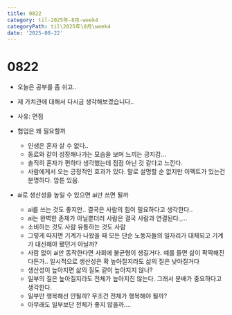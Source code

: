 ```yaml
---
title: 0822
category: til-2025年-8月-week4
categoryPath: til\2025年\8月\week4
date: '2025-08-22'
---
```

# 0822  
- 오늘은 공부를 좀 쉬고..  
- 제 가치관에 대해서 다시금 생각해보겠습니다..  
- 사유: 면접

- 협업은 왜 필요할까  
	- 인생은 혼자 살 수 없다..  
	- 동료와 같이 성장해나가는 모습을 보며 느끼는 긍지감...  
	- 솔직히 혼자가 편하다 생각했는데 점점 아닌 것 같다고 느낀다.  
	- 사람에게서 오는 긍정적인 효과가 있다. 말로 설명할 순 없지만 이펙트가 있는건 분명하다. 암튼 있음.  
- ai로 생산성을 높일 수 있으면 ai만 쓰면 될까  
	- ai를 쓰는 것도 좋지만.. 결국은 사람의 힘이 필요하다고 생각한다..  
	- ai는 완벽한 존재가 아닐뿐더러 사람은 결국 사람과 연결된다.,...  
	- 소비하는 것도 사람 유통하는 것도 사람  
	- 그렇게 따지면 기계가 나왔을 때 모든 단순 노동자들의 일자리가 대체되고 기계가 대신해야 됐던거 아닐까?  
	- 사람 없이 ai만 동작한다면 사회에 불균형이 생길거다. 예를 들면 삶이 팍팍해진다든가.. 일시적으로 생산성은 확 높아질지라도 삶의 질은 낮아질거다  
	- 생산성이 높아지면 삶의 질도 같이 높아지지 않나?  
	- 일부의 질은 높아질지라도 전체가 높아지진 않는다. 그래서 분배가 중요하다고 생각한다.   
	- 일부만 행복해선 안될까? 무조건 전체가 행복해야 될까?  
	- 아무래도 일부보단 전체가 좋지 않을까....
